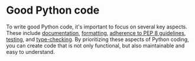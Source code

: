 # Good Python code

To write good Python code, it's important to focus on several key aspects.
These include [documentation](documentation/README.md), [formatting](format.md), [adherence to PEP 8 guidelines](pep-8-compliance.md), [testing](test/README.md), and [type-checking](type-check.md).
By prioritizing these aspects of Python coding, you can create code that is not only functional, but also maintainable and easy to understand.
